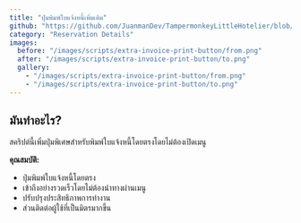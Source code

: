 ```yaml
---
title: "ปุ่มพิมพ์ใบแจ้งหนี้เพิ่มเติม"
github: "https://github.com/JuanmanDev/TampermonkeyLittleHotelier/blob/main/frontdesk/reservationDetails/showExtraButtonPrintInvoice.user.js"
category: "Reservation Details"
images:
  before: "/images/scripts/extra-invoice-print-button/from.png"
  after: "/images/scripts/extra-invoice-print-button/to.png"
  gallery:
    - "/images/scripts/extra-invoice-print-button/from.png"
    - "/images/scripts/extra-invoice-print-button/to.png"
---
```


## มันทำอะไร?

สคริปต์นี้เพิ่มปุ่มพิเศษสำหรับพิมพ์ใบแจ้งหนี้โดยตรงโดยไม่ต้องเปิดเมนู

**คุณสมบัติ:**
- ปุ่มพิมพ์ใบแจ้งหนี้โดยตรง
- เข้าถึงอย่างรวดเร็วโดยไม่ต้องนำทางผ่านเมนู
- ปรับปรุงประสิทธิภาพการทำงาน
- ส่วนติดต่อผู้ใช้ที่เป็นมิตรมากขึ้น
